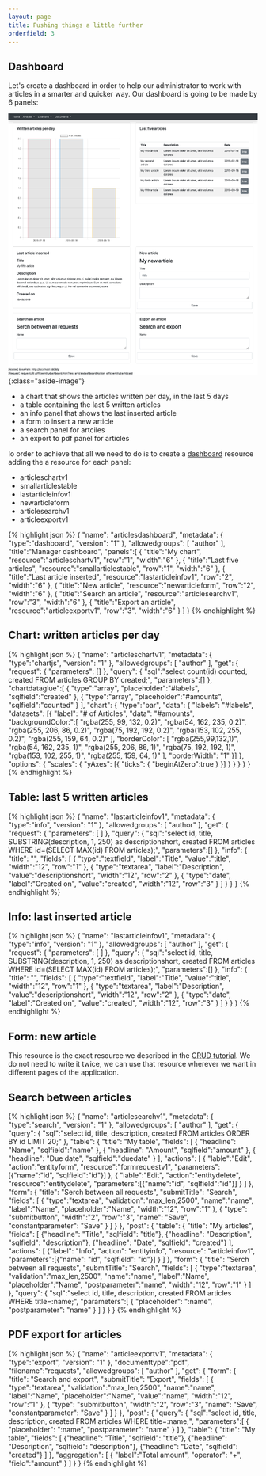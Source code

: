 ```yaml
---
layout: page
title: Pushing things a little further
orderfield: 3
---
```


## Dashboard

Let's create a dashboard in order to help our administrator to work with articles in a smarter and quicker way.
Our dashboard is going to be made by 6 panels:

![Dashboard](images/tutorial03-dashboard.png){:class="aside-image"}

* a chart that shows the articles written per day, in the last 5 days
* a table containing the last 5 written articles
* an info panel that shows the last inserted article
* a form to insert a new article
* a search panel for artciles
* an export to pdf panel for articles

Io order to achieve that all we need to do is to create a <a href="{{site.baseurl}}/docs/dashboard">dashboard</a> resource adding the a resource for each panel:

* articleschartv1
* smallarticlestable
* lastarticleinfov1
* newarticleform
* articlesearchv1
* articleexportv1

{% highlight json %}
{ 
  "name": "articlesdashboard",
  "metadata": { "type":"dashboard", "version": "1" },
  "allowedgroups": [ "author" ],
  "title":"Manager dashboard",
  "panels":[
    { "title":"My chart", "resource":"articleschartv1", "row":"1", "width":"6" },
    { "title":"Last five articles", "resource":"smallarticlestable", "row":"1", "width":"6" },
    { "title":"Last article inserted", "resource":"lastarticleinfov1", "row":"2", "width":"6" },
    { "title":"New article", "resource":"newarticleform", "row":"2", "width":"6" },
    { "title":"Search an article", "resource":"articlesearchv1", "row":"3", "width":"6" },
    { "title":"Export an article", "resource":"articleexportv1", "row":"3", "width":"6" }
  ]
}
{% endhighlight %}

## Chart: written articles per day 


{% highlight json %}
{
  "name": "articleschartv1",
  "metadata": { "type":"chartjs", "version": "1" },
  "allowedgroups": [ "author" ],
  "get": {
    "request": {
      "parameters": []
    },
    "query": {
      "sql":"select count(id) counted, created FROM articles GROUP BY created;",
      "parameters":[]
    },
    "chartdataglue":[
      { "type":"array", "placeholder":"#labels", "sqlfield":"created" },
      { "type":"array", "placeholder":"#amounts", "sqlfield":"counted" }
    ],
    "chart": {
      "type":"bar",
      "data": {
        "labels": "#labels",
        "datasets": [{
          "label": "# of Articles",
          "data": "#amounts",
          "backgroundColor:":[
            "rgba(255, 99, 132, 0.2)",
            "rgba(54, 162, 235, 0.2)",
            "rgba(255, 206, 86, 0.2)",
            "rgba(75, 192, 192, 0.2)",
            "rgba(153, 102, 255, 0.2)",
            "rgba(255, 159, 64, 0.2)"
          ],
          "borderColor": [
            "rgba(255,99,132,1)",
            "rgba(54, 162, 235, 1)",
            "rgba(255, 206, 86, 1)",
            "rgba(75, 192, 192, 1)",
            "rgba(153, 102, 255, 1)",
            "rgba(255, 159, 64, 1)"
          ],
          "borderWidth": "1"
        }]
      },
      "options": {
        "scales": {
          "yAxes": [{
            "ticks": {
              "beginAtZero":true
            }
          }]
        }
      }
    }
  }
}
{% endhighlight %}

## Table: last 5 written articles


{% highlight json %}
{
  "name": "lastarticleinfov1",
  "metadata": { "type":"info", "version": "1" },
  "allowedgroups": [ "author" ],
  "get": {
    "request": {
      "parameters": [
      ]
    },
    "query": {
      "sql":"select id, title, SUBSTRING(description, 1, 250) as descriptionshort, created FROM articles WHERE id=(SELECT MAX(id) FROM articles);",
      "parameters":[]
    },
    "info": {
      "title": "",
      "fields": [
        { "type":"textfield", "label":"Title", "value":"title", "width":"12", "row":"1" },
        { "type":"textarea", "label":"Description", "value":"descriptionshort", "width":"12", "row":"2" },
        { "type":"date", "label":"Created on", "value":"created", "width":"12", "row":"3" }
      ]
    }
  }
}
{% endhighlight %}


## Info: last inserted article

{% highlight json %}
{
  "name": "lastarticleinfov1",
  "metadata": { "type":"info", "version": "1" },
  "allowedgroups": [ "author" ],
  "get": {
    "request": {
      "parameters": [
      ]
    },
    "query": {
      "sql":"select id, title, SUBSTRING(description, 1, 250) as descriptionshort, created FROM articles WHERE id=(SELECT MAX(id) FROM articles);",
      "parameters":[]
    },
    "info": {
      "title": "",
      "fields": [
        { "type":"textfield", "label":"Title", "value":"title", "width":"12", "row":"1" },
        { "type":"textarea", "label":"Description", "value":"descriptionshort", "width":"12", "row":"2" },
        { "type":"date", "label":"Created on", "value":"created", "width":"12", "row":"3" }
      ]
    }
  }
}
{% endhighlight %}

## Form: new article

This resource is the exact resource we described in the <a href="{{site.baseurl}}/tutorials/crud">CRUD tutorial</a>. We do not need to write it twice, we can use that resource wherever we want in different pages of the application.

## Search between articles

{% highlight json %}
{
  "name": "articlesearchv1",
  "metadata": { "type":"search", "version": "1" },
  "allowedgroups": [ "author" ],
  "get": {
    "query": {
      "sql":"select id, title, description, created FROM articles ORDER BY id LIMIT 20;"
    },
    "table": {
      "title": "My table",
      "fields": [
        { "headline": "Name", "sqlfield":"name" },
        { "headline": "Amount", "sqlfield":"amount" },
        { "headline": "Due date", "sqlfield":"duedate" }
      ],
      "actions": [
        { "lable":"Edit", "action":"entityform", "resource":"formrequestv1", "parameters":[{"name":"id", "sqlfield":"id"}] },
        { "lable":"Edit", "action":"entitydelete", "resource":"entitydelete", "parameters":[{"name":"id", "sqlfield":"id"}] }
      ]
    },
    "form": {
      "title": "Serch between all requests",
      "submitTitle": "Search",
      "fields": [
        { "type":"textarea", "validation":"max_len,2500", "name":"name", "label":"Name", "placeholder":"Name", "width":"12", "row":"1" },
        { "type": "submitbutton", "width":"2", "row":"3", "name": "Save", "constantparameter": "Save" }
      ]
    }
  },
  "post": {
    "table": {
      "title": "My articles",
      "fields": [
        {"headline": "Title", "sqlfield": "title"},
        {"headline": "Description", "sqlfield": "description"},
        {"headline": "Date", "sqlfield": "created"}
      ],
      "actions": [
        {"label": "Info", "action": "entityinfo", "resource": "articleinfov1", "parameters":[{"name": "id", "sqlfield": "id"}] }
      ]
    },
    "form": {
      "title": "Serch between all requests",
      "submitTitle": "Search",
      "fields": [
        { "type":"textarea", "validation":"max_len,2500", "name":"name", "label":"Name", "placeholder":"Name", "postparameter":"name", "width":"12", "row":"1" }
      ]
    },
    "query": {
      "sql":"select id, title, description, created FROM articles WHERE title=:name;",
      "parameters":[
        { "placeholder": ":name", "postparameter": "name" }
      ]
    }
  }
}
{% endhighlight %}

## PDF export for articles


{% highlight json %}
{ 
  "name": "articleexportv1",
  "metadata": { "type":"export", "version": "1" },
  "documenttype":"pdf",
  "filename":"requests",
  "allowedgroups": [ "author" ],
  "get": {
    "form": {
      "title": "Search and export",
      "submitTitle": "Export",
      "fields": [
        { "type":"textarea", "validation":"max_len,2500", "name":"name", "label":"Name", "placeholder":"Name", "value":"name", "width":"12", "row":"1" },
        { "type": "submitbutton", "width":"2", "row":"3", "name": "Save", "constantparameter": "Save" }
      ]
    }
  },
  "post": {
    "query": {
      "sql":"select id, title, description, created FROM articles WHERE title=:name;",
      "parameters":[
        { "placeholder": ":name", "postparameter": "name" }
      ]
    },
    "table": {
      "title": "My table",
      "fields": [
        {"headline": "Title", "sqlfield": "title"},
        {"headline": "Description", "sqlfield": "description"},
        {"headline": "Date", "sqlfield": "created"}
      ]
    },
    "aggregation": [
      { "label":"Total amount", "operator": "+", "field":"amount" }
    ]
  }
}
{% endhighlight %}
